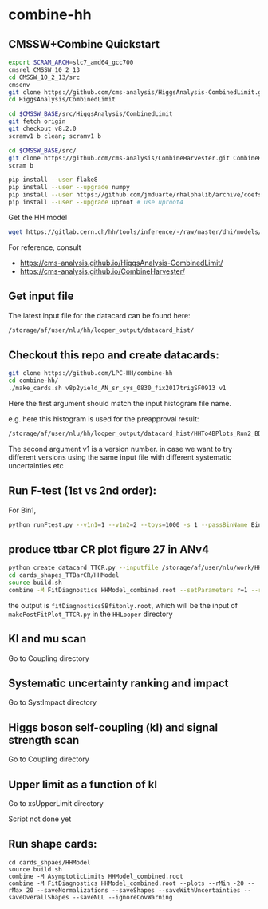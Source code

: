 # combine-hh

## CMSSW+Combine Quickstart
```bash
export SCRAM_ARCH=slc7_amd64_gcc700
cmsrel CMSSW_10_2_13
cd CMSSW_10_2_13/src
cmsenv
git clone https://github.com/cms-analysis/HiggsAnalysis-CombinedLimit.git HiggsAnalysis/CombinedLimit
cd HiggsAnalysis/CombinedLimit

cd $CMSSW_BASE/src/HiggsAnalysis/CombinedLimit
git fetch origin
git checkout v8.2.0
scramv1 b clean; scramv1 b

cd $CMSSW_BASE/src/
git clone https://github.com/cms-analysis/CombineHarvester.git CombineHarvester
scram b

pip install --user flake8
pip install --user --upgrade numpy
pip install --user https://github.com/jmduarte/rhalphalib/archive/coefsq.zip
pip install --user --upgrade uproot # use uproot4
```

Get the HH model
```bash
wget https://gitlab.cern.ch/hh/tools/inference/-/raw/master/dhi/models/hh_model.py -O $CMSSW_BASE/src/HiggsAnalysis/CombinedLimit/python/hh_model.py
```

For reference, consult
 - https://cms-analysis.github.io/HiggsAnalysis-CombinedLimit/
 - https://cms-analysis.github.io/CombineHarvester/

## Get input file

The latest input file for the datacard can be found here: 

```bash
/storage/af/user/nlu/hh/looper_output/datacard_hist/

```

## Checkout this repo and create datacards:
```bash
git clone https://github.com/LPC-HH/combine-hh
cd combine-hh/
./make_cards.sh v8p2yield_AN_sr_sys_0830_fix2017trigSF0913 v1 
```
Here the first argument should match the input histogram file name. 

e.g. here this histogram is used for the preapproval result: 
```bash
/storage/af/user/nlu/hh/looper_output/datacard_hist/HHTo4BPlots_Run2_BDTv8p2yield_AN_sr_sys_0830_fix2017trigSF0913.root
```

The second argument v1 is a version number. in case we want to try different versions using the same input file with different systematic uncertainties etc

## Run F-test (1st vs 2nd order):
For Bin1,
```bash
python runFtest.py --v1n1=1 --v1n2=2 --toys=1000 -s 1 --passBinName Bin1
```

## produce ttbar CR plot figure 27 in ANv4

```bash
python create_datacard_TTCR.py --inputfile /storage/af/user/nlu/work/HH/CMSSW_9_4_2/src/HHLooper_sysTest/python/HHTo4BPlots_Run2_ttbarSkim_BDTv8p2.root
cd cards_shapes_TTBarCR/HHModel
source build.sh 
combine -M FitDiagnostics HHModel_combined.root --setParameters r=1 --rMin 0 --rMax 2 --skipBOnlyFit --saveNormalizations --saveShapes --saveWithUncertainties --saveOverallShapes -n SBfitonly --ignoreCovWarning
```
the output is `fitDiagnosticsSBfitonly.root`, which will be the input of `makePostFitPlot_TTCR.py` in the `HHLooper` directory

## Kl and mu scan

Go to Coupling directory
 
## Systematic uncertainty ranking and impact

Go to SystImpact directory

## Higgs boson self-coupling (kl) and signal strength scan 

Go to Coupling directory

## Upper limit as a function of kl

Go to xsUpperLimit directory

Script not done yet

## Run shape cards:
```
cd cards_shpaes/HHModel
source build.sh
combine -M AsymptoticLimits HHModel_combined.root
combine -M FitDiagnostics HHModel_combined.root --plots --rMin -20 --rMax 20 --saveNormalizations --saveShapes --saveWithUncertainties --saveOverallShapes --saveNLL --ignoreCovWarning
```
